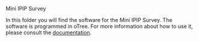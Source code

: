 Mini IPIP Survey

In this folder you will find the software for the Mini IPIP Survey. The software is programmed in oTree. 
For more information about how to use it, please consult the [documentation](https://otree.readthedocs.io/en/latest/index.html).
